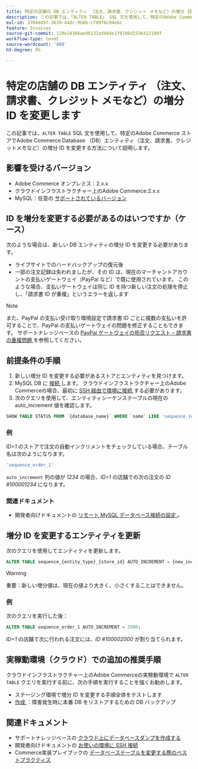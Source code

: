 ```yaml
---
title: 特定の店舗の DB エンティティ （注文、請求書、クレジット メモなど）の増分 ID を変更します
description: この記事では、「ALTER TABLE」 SQL 文を使用して、特定のAdobe Commerce ストアでAdobe Commerce Database （DB）エンティティ（注文、請求書、クレジットメモなど）の増分 ID を変更する方法について説明します。
exl-id: 3704dd97-3639-44dc-9b8b-cf09f0c04e6c
feature: Invoices
source-git-commit: 129e24366aedb132adb84e1f0196d2536422180f
workflow-type: tm+mt
source-wordcount: '469'
ht-degree: 0%

---
```


# 特定の店舗の DB エンティティ （注文、請求書、クレジット メモなど）の増分 ID を変更します

この記事では、`ALTER TABLE` SQL 文を使用して、特定のAdobe Commerce ストアでAdobe Commerce Database （DB）エンティティ（注文、請求書、クレジットメモなど）の増分 ID を変更する方法について説明します。

## 影響を受けるバージョン

* Adobe Commerce オンプレミス：2.x.x
* クラウドインフラストラクチャー上のAdobe Commerce:2.x.x
* MySQL：任意の [ サポートされているバージョン ](https://experienceleague.adobe.com/en/docs/commerce-operations/installation-guide/system-requirements)

## ID を増分を変更する必要があるのはいつですか（ケース）

次のような場合は、新しい DB エンティティの増分 ID を変更する必要があります。

* ライブサイトでのハードバックアップの復元後
* 一部の注文記録は失われましたが、その ID は、現在のマーチャントアカウントの支払いゲートウェイ（PayPal など）で既に使用されています。 このような場合、支払いゲートウェイは同じ ID を持つ新しい注文の処理を停止し、「請求書 ID が重複」というエラーを返します

>[!NOTE]
>
>また、PayPal の支払い受け取り環境設定で請求書 ID ごとに複数の支払いを許可することで、PayPal の支払いゲートウェイの問題を修正することもできます。 サポートナレッジベースの [PayPal ゲートウェイの拒否リクエスト – 請求書の重複問題 ](https://experienceleague.adobe.com/en/docs/experience-cloud-kcs/kbarticles/ka-26838) を参照してください。

## 前提条件の手順

1. 新しい増分 ID を変更する必要があるストアとエンティティを見つけます。
1. MySQL DB に [ 接続 ](https://experienceleague.adobe.com/en/docs/commerce-operations/installation-guide/prerequisites/database-server/mysql-remote) します。 クラウドインフラストラクチャー上のAdobe Commerceの場合、最初に [SSH 経由で環境に接続 ](https://experienceleague.adobe.com/docs/commerce-cloud-service/user-guide/develop/secure-connections.html) する必要があります。
1. 次のクエリを使用して、エンティティシーケンステーブルの現在の auto\_increment 値を確認します。

```sql
SHOW TABLE STATUS FROM `{database_name}` WHERE `name` LIKE 'sequence_{entity_type}_{store_id}';
```

### 例

*ID=1* のストアで注文の自動インクリメントをチェックしている場合、テーブル名は次のようになります。

```sql
'sequence_order_1'
```

`auto_increment` 列の値が *1234* の場合、*ID=1* の店舗での次の注文の *ID \#100001234* になります。

### 関連ドキュメント

* 開発者向けドキュメントの [ リモート MySQL データベース接続の設定 ](https://experienceleague.adobe.com/en/docs/commerce-operations/installation-guide/prerequisites/database-server/mysql-remote)。

## 増分 ID を変更するエンティティを更新

次のクエリを使用してエンティティを更新します。

```sql
ALTER TABLE sequence_{entity_type}_{store_id} AUTO_INCREMENT = {new_increment_value};
```

>[!WARNING]
>
>重要：新しい増分値は、現在の値より大きく、小さくすることはできません。

### 例

次のクエリを実行した後：

```sql
ALTER TABLE sequence_order_1 AUTO_INCREMENT = 2000;
```

*ID=1* の店舗で次に行われる注文には、*ID \#100002000* が割り当てられます。

## 実稼動環境（クラウド）での追加の推奨手順

クラウドインフラストラクチャー上のAdobe Commerceの実稼動環境で `ALTER TABLE` クエリを実行する前に、次の手順を実行することを強くお勧めします。

* ステージング環境で増分 ID を変更する手順全体をテストします
* [ 作成 ](/help/how-to/general/create-database-dump-on-cloud.md)：障害発生時に本番 DB をリストアするための DB バックアップ

## 関連ドキュメント

* サポートナレッジベースの [ クラウド上にデータベースダンプを作成する ](/help/how-to/general/create-database-dump-on-cloud.md)
* 開発者向けドキュメントの [ お使いの環境に SSH 接続 ](https://experienceleague.adobe.com/docs/commerce-cloud-service/user-guide/develop/secure-connections.html)
* Commerce実装プレイブックの [ データベーステーブルを変更する際のベストプラクティス ](https://experienceleague.adobe.com/en/docs/commerce-operations/implementation-playbook/best-practices/development/modifying-core-and-third-party-tables#why-adobe-recommends-avoiding-modifications)
